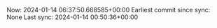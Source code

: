 Now: 2024-01-14 06:37:50.668585+00:00 Earliest commit since sync: None Last sync: 2024-01-14 00:50:36+00:00

